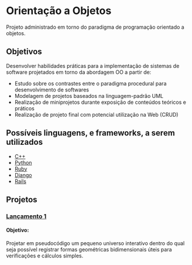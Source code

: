 # Orientação a Objetos
Projeto administrado em torno do paradigma de programação orientado a objetos.

## Objetivos
Desenvolver habilidades práticas para a implementação de sistemas de software projetados em torno da abordagem OO a partir de:
* Estudo sobre os contrastes entre o paradigma procedural para desenvolvimento de softwares
* Modelagem de projetos baseados na linguagem-padrão UML
* Realização de miniprojetos durante exposição de conteúdos teóricos e práticos
* Realização de projeto final com potencial utilização na Web (CRUD)

## Possíveis linguagens, e frameworks, a serem utilizados
* [C++](https://isocpp.org/)
* [Python](https://www.python.org/)
* [Ruby](https://www.ruby-lang.org/en/)
* [Django](https://www.djangoproject.com/)
* [Rails](https://rubyonrails.org/)

## Projetos

### [Lançamento 1](./Exercícios/Lançamento_1.pdf)
#### Objetivo:
Projetar em pseudocódigo um pequeno universo interativo dentro do qual seja possível registrar formas geométricas bidimensionais
úteis para verificações e cálculos simples.

